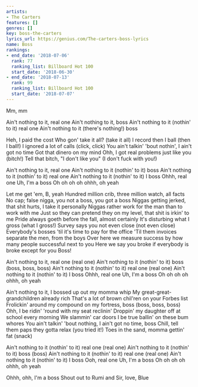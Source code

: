 ```yaml
---
artists:
- The Carters
features: []
genres: []
key: boss-the-carters
lyrics_url: https://genius.com/The-carters-boss-lyrics
name: Boss
rankings:
- end_date: '2018-07-06'
  rank: 77
  ranking_list: Billboard Hot 100
  start_date: '2018-06-30'
- end_date: '2018-07-13'
  rank: 99
  ranking_list: Billboard Hot 100
  start_date: '2018-07-07'
---
```

Mm, mm


Ain't nothing to it, real one
Ain't nothing to it, boss
Ain't nothing to it (nothin' to it) real one
Ain't nothing to it (there's nothing!) boss


Heh, I paid the cost
Who gon' take it all? (take it all)
I record then I ball (then I ball!)
I ignored a lot of calls (click, click)
You ain't talkin' 'bout nothin', I ain't got no time
Got that dinero on my mind
Ohh, I got real problems just like you (bitch!)
Tell that bitch, "I don't like you" (I don't fuck with you!)


Ain't nothing to it, real one
Ain't nothing to it (nothin' to it) boss
Ain't nothing to it (nothin' to it) real one
Ain't nothing to it (nothin' to it) I boss
Ohhh, real one
Uh, I'm a boss
Oh oh oh oh ohhh, oh yeah


Let me get 'em, B, yeah
Hundred million crib, three million watch, all facts
No cap; false nigga, you not a boss, you got a boss
Niggas getting jerked, that shit hurts, I take it personally
Niggas rather work for the man than to work with me
Just so they can pretend they on my level, that shit is irkin' to me
Pride always goeth before the fall, almost certainly
It's disturbing what I gross (what I gross!)
Survey says you not even close (not even close)
Everybody's bosses 'til it's time to pay for the office
'Til them invoices separate the men, from the boys
Over here we measure success by how many people successful next to you
Here we say you broke if everybody is broke except for you
Boss!


Ain't nothing to it, real one (real one)
Ain't nothing to it (nothin' to it) boss (boss, boss, boss)
Ain't nothing to it (nothin' to it) real one (real one)
Ain't nothing to it (nothin' to it) I boss
Ohhh, real one
Uh, I'm a boss
Oh oh oh oh ohhh, oh yeah


Ain't nothing to it, I bossed up out my momma whip
My great-great-grandchildren already rich
That's a lot of brown chil'ren on your Forbes list
Frolickin' around my compound on my fortress, boss (boss, boss, boss)
Ohh, I be ridin' 'round with my seat reclinin'
Droppin' my daughter off at school every morning
We slammin' car doors
I be true ballin' on these bum whores
You ain't talkin' 'bout nothing, I ain't got no time, boss
Chill, tell them paps they gotta relax (you tried it!)
Toes in the sand, momma gettin' fat (snack)


Ain't nothing to it (nothin' to it) real one (real one)
Ain't nothing to it (nothin' to it) boss (boss)
Ain't nothing to it (nothin' to it) real one (real one)
Ain't nothing to it (nothin' to it) I boss
Ooh, real one
Uh, I'm a boss
Oh oh oh oh ohhh, oh yeah


Ohhh, ohh, I'm a boss
Shout out to Rumi and Sir, love, Blue
